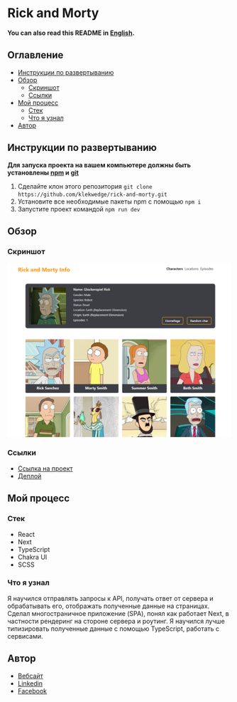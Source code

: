 # Rick and Morty

**You can also read this README in [English](https://github.com/klekwedge/rick-and-morty/blob/main/README.EN.md).**

## Оглавление

- [Инструкции по развертыванию](#инструкции-по-развертыванию)
- [Обзор](#обзор)
  - [Скриншот](#скриншот)
  - [Ссылки](#ссылки)
- [Мой процесс](#мой-процесс)
  - [Стек](#стек)
  - [Что я узнал](#что-я-узнал)
- [Автор](#автор)

## Инструкции по развертыванию

**Для запуска проекта на вашем компьютере должны быть установлены [npm](https://nodejs.org/en/) и [git](https://git-scm.com/downloads)**

1. Сделайте клон этого репозитория ```git clone https://github.com/klekwedge/rick-and-morty.git```
2. Установите все необходимые пакеты npm с помощью ```npm i```
3. Запустите проект командой ```npm run dev```

## Обзор

### Скриншот

![Главный экран](./preview/screenshot.png)

### Ссылки

- [Ссылка на проект](https://github.com/klekwedge/rick-and-morty)
- [Деплой](https://klekwedge-rick-and-morty.vercel.app/)

## Мой процесс

### Стек

- React
- Next
- TypeScript
- Chakra UI
- SCSS

### Что я узнал

Я научился отправлять запросы к API, получать ответ от сервера и обрабатывать его, отображать полученные данные на страницах. Сделал многостраничное приложение (SPA), понял как работает Next, в частности рендеринг на стороне сервера и роутинг. Я научился лучше типизировать полученные данные с помощью TypeScript, работать с сервисами.

## Автор

- [Вебсайт](https://klekwedge-cv.vercel.app/)
- [Linkedin](https://www.linkedin.com/in/klekwedge/)
- [Facebook](https://www.facebook.com/klekwedge)
